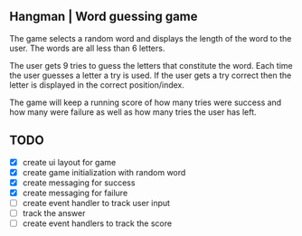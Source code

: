 ## Hangman | Word guessing game

The game selects a random word and displays the length of the word to the user.
The words are all less than 6 letters.

The user gets 9 tries to guess the letters that constitute the word.
Each time the user guesses a letter a try is used.
If the user gets a try correct then the letter is displayed in the correct position/index.

The game will keep a running score of how many tries were success and how many were failure as well as how many tries the user has left.

## TODO
- [x] create ui layout for game
- [x] create game initialization with random word
- [x] create messaging for success
- [x] create messaging for failure
- [ ] create event handler to track user input
- [ ] track the answer
- [ ] create event handlers to track the score
